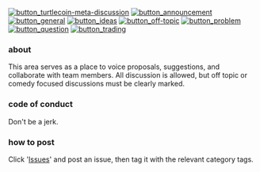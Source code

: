 [![button_turtlecoin-meta-discussion](https://user-images.githubusercontent.com/34389545/34465290-ae42a530-ee6b-11e7-8900-1e8a5dd57505.gif)](https://github.com/turtlecoin/meta/issues)
[![button_announcement](https://user-images.githubusercontent.com/34389545/34465297-d39940e6-ee6b-11e7-8cd8-5732607b4723.gif)](https://github.com/turtlecoin/meta/labels/ANNOUNCEMENT)
[![button_general](https://user-images.githubusercontent.com/34389545/34465298-d3adbb48-ee6b-11e7-9bf1-77fd8a7ef62c.gif)](https://github.com/turtlecoin/meta/labels/GENERAL)
[![button_ideas](https://user-images.githubusercontent.com/34389545/34465299-d3c07b52-ee6b-11e7-8885-1db461ed141d.gif)](https://github.com/turtlecoin/meta/labels/IDEAS)
[![button_off-topic](https://user-images.githubusercontent.com/34389545/34465300-d3d58c0e-ee6b-11e7-8218-a7630818b5b9.gif)](https://github.com/turtlecoin/meta/labels/OFF_TOPIC)
[![button_problem](https://user-images.githubusercontent.com/34389545/34465301-d3ee20d4-ee6b-11e7-9887-eb2bcdedfb11.gif)](https://github.com/turtlecoin/meta/labels/PROBLEM)
[![button_question](https://user-images.githubusercontent.com/34389545/34465302-d4031426-ee6b-11e7-8e2f-fb57352109b0.gif)](https://github.com/turtlecoin/meta/labels/QUESTION)
[![button_trading](https://user-images.githubusercontent.com/34389545/34465303-d41917d0-ee6b-11e7-83aa-b6b913fb2ffc.gif)](https://github.com/turtlecoin/meta/labels/TRADING)



### about

This area serves as a place to voice proposals, suggestions, and collaborate with team members. All discussion is allowed, but off topic or comedy focused discussions must be clearly marked. 

### code of conduct

Don't be a jerk. 

### how to post

Click '[Issues](https://github.com/turtlecoin/meta/issues)' and post an issue, then tag it with the relevant category tags.
